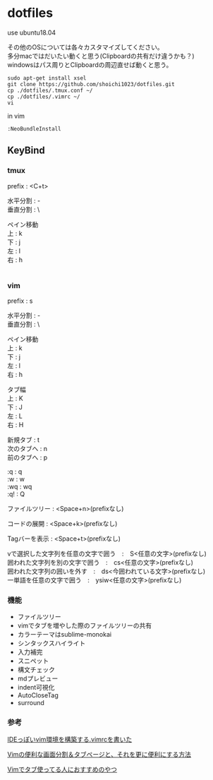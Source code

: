 # dotfiles

use ubuntu18.04

その他のOSについては各々カスタマイズしてください。  
多分macではだいたい動くと思う(Clipboardの共有だけ違うかも？)  
windowsはパス周りとClipboardの周辺直せば動くと思う。  

```
sudo apt-get install xsel
git clone https://github.com/shoichi1023/dotfiles.git
cp ./dotfiles/.tmux.conf ~/
cp ./dotfiles/.vimrc ~/
vi
```

in vim

```
:NeoBundleInstall
```

## KeyBind
### tmux

prefix : <C+t>  

水平分割 : -  
垂直分割 : \  

ペイン移動  
上 : k  
下 : j  
左 : l  
右 : h  

#
### vim

prefix : s  

水平分割 : -  
垂直分割 : \  

ペイン移動  
上 : k  
下 : j  
左 : l  
右 : h  

タブ幅  
上 : K  
下 : J  
左 : L  
右 : H  

新規タブ : t  
次のタブへ : n  
前のタブへ : p  

:q : q  
:w : w  
:wq : wq  
:q! : Q  

ファイルツリー : <Space+n>(prefixなし)  

コードの展開 : <Space+k>(prefixなし)  

Tagバーを表示 : <Space+t>(prefixなし)   

vで選択した文字列を任意の文字で囲う　:　S<任意の文字>(prefixなし)  
囲われた文字列を別の文字で囲う　:　cs<任意の文字>(prefixなし)  
囲われた文字列の囲いを外す　:　ds<今囲われている文字>(prefixなし)  
一単語を任意の文字で囲う　:　ysiw<任意の文字>(prefixなし)  

### 機能

 - ファイルツリー
 - vimでタブを増やした際のファイルツリーの共有
 - カラーテーマはsublime-monokai
 - シンタックスハイライト
 - 入力補完
 - スニペット
 - 構文チェック
 - mdプレビュー
 - indent可視化
 - AutoCloseTag
 - surround
 

### 参考
 [IDEっぽいvim環境を構築する.vimrcを書いた](https://qiita.com/ysm001/items/8ae97cfdaae3f5fe79f4)
 
 [Vimの便利な画面分割＆タブページと、それを更に便利にする方法](https://qiita.com/tekkoc/items/98adcadfa4bdc8b5a6ca)
 
 [Vimでタブ使ってる人におすすめのやつ](https://qiita.com/yaginuuu/items/d0a8d045035ab251c96c)
 
 
 
